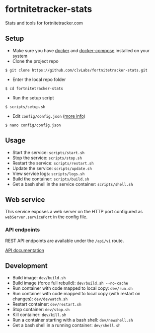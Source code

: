# fortnitetracker-stats

Stats and tools for fortnitetracker.com

## Setup

* Make sure you have [docker](https://docs.docker.com/engine//) and [docker-compose](https://docs.docker.com/compose/) installed on your system
* Clone the project repo
```
$ git clone https://github.com/clvLabs/fortnitetracker-stats.git
```

* Enter the local repo folder
```
$ cd fortnitetracker-stats
```

* Run the setup script
```
$ scripts/setup.sh
```

* Edit `config/config.json` ([more info](docs/config.md))
```
$ nano config/config.json
```

## Usage

* Start the service: `scripts/start.sh`
* Stop the service: `scripts/stop.sh`
* Restart the service: `scripts/restart.sh`
* Update the service: `scripts/update.sh`
* View service logs: `scripts/logs.sh`
* Build the container: `scripts/build.sh`
* Get a bash shell in the service container: `scripts/shell.sh`

## Web service

This service exposes a web server on the HTTP port configured as `webServer.servicePort` in the config file.

### API endpoints

REST API endpoints are available under the `/api/vi` route.

[API documentation](docs/api.md)

## Development

* Build image: `dev/build.sh`
* Build image (force full rebuild): `dev/build.sh --no-cache`
* Run container with code mapped to local copy: `dev/run.sh`
* Run container with code mapped to local copy (with restart on changes): `dev/devwatch.sh`
* Restart container: `dev/restart.sh`
* Stop container: `dev/stop.sh`
* Kill container: `dev/kill.sh`
* Run a container starting with a bash shell: `dev/newshell.sh`
* Get a bash shell in a running container: `dev/shell.sh`
